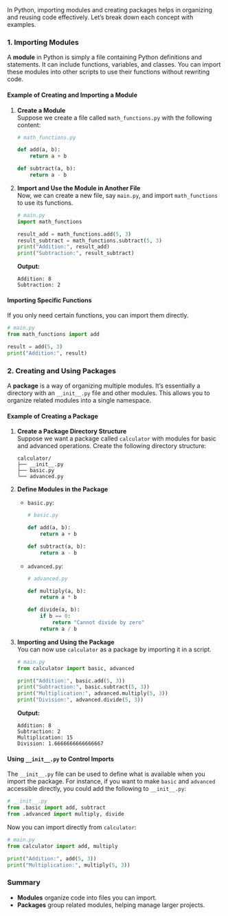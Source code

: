 In Python, importing modules and creating packages helps in organizing and reusing code effectively. Let’s break down each concept with examples.

### 1. **Importing Modules**

A **module** in Python is simply a file containing Python definitions and statements. It can include functions, variables, and classes. You can import these modules into other scripts to use their functions without rewriting code.

#### Example of Creating and Importing a Module

1. **Create a Module**  
   Suppose we create a file called `math_functions.py` with the following content:

   ```python
   # math_functions.py

   def add(a, b):
       return a + b

   def subtract(a, b):
       return a - b
   ```

2. **Import and Use the Module in Another File**  
   Now, we can create a new file, say `main.py`, and import `math_functions` to use its functions.

   ```python
   # main.py
   import math_functions

   result_add = math_functions.add(5, 3)
   result_subtract = math_functions.subtract(5, 3)
   print("Addition:", result_add)
   print("Subtraction:", result_subtract)
   ```

   **Output:**
   ```
   Addition: 8
   Subtraction: 2
   ```

#### Importing Specific Functions
If you only need certain functions, you can import them directly.

```python
# main.py
from math_functions import add

result = add(5, 3)
print("Addition:", result)
```

### 2. **Creating and Using Packages**

A **package** is a way of organizing multiple modules. It’s essentially a directory with an `__init__.py` file and other modules. This allows you to organize related modules into a single namespace.

#### Example of Creating a Package

1. **Create a Package Directory Structure**  
   Suppose we want a package called `calculator` with modules for basic and advanced operations. Create the following directory structure:

   ```
   calculator/
   ├── __init__.py
   ├── basic.py
   └── advanced.py
   ```

2. **Define Modules in the Package**

   - `basic.py`:

     ```python
     # basic.py

     def add(a, b):
         return a + b

     def subtract(a, b):
         return a - b
     ```

   - `advanced.py`:

     ```python
     # advanced.py

     def multiply(a, b):
         return a * b

     def divide(a, b):
         if b == 0:
             return "Cannot divide by zero"
         return a / b
     ```

3. **Importing and Using the Package**  
   You can now use `calculator` as a package by importing it in a script.

   ```python
   # main.py
   from calculator import basic, advanced

   print("Addition:", basic.add(5, 3))
   print("Subtraction:", basic.subtract(5, 3))
   print("Multiplication:", advanced.multiply(5, 3))
   print("Division:", advanced.divide(5, 3))
   ```

   **Output:**
   ```
   Addition: 8
   Subtraction: 2
   Multiplication: 15
   Division: 1.6666666666666667
   ```

#### Using `__init__.py` to Control Imports
The `__init__.py` file can be used to define what is available when you import the package. For instance, if you want to make `basic` and `advanced` accessible directly, you could add the following to `__init__.py`:

```python
# __init__.py
from .basic import add, subtract
from .advanced import multiply, divide
```

Now you can import directly from `calculator`:

```python
# main.py
from calculator import add, multiply

print("Addition:", add(5, 3))
print("Multiplication:", multiply(5, 3))
```

### Summary
- **Modules** organize code into files you can import.
- **Packages** group related modules, helping manage larger projects.
